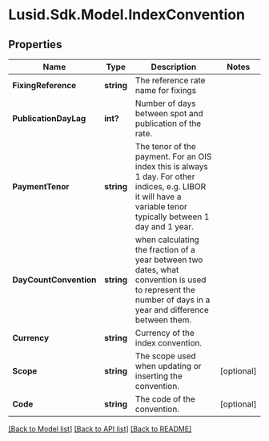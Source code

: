 
# Lusid.Sdk.Model.IndexConvention

## Properties

Name | Type | Description | Notes
------------ | ------------- | ------------- | -------------
**FixingReference** | **string** | The reference rate name for fixings | 
**PublicationDayLag** | **int?** | Number of days between spot and publication of the rate. | 
**PaymentTenor** | **string** | The tenor of the payment. For an OIS index this is always 1 day. For other indices, e.g. LIBOR it will have a variable tenor typically between 1 day and 1 year. | 
**DayCountConvention** | **string** | when calculating the fraction of a year between two dates, what convention is used to represent the number of days in a year              and difference between them. | 
**Currency** | **string** | Currency of the index convention. | 
**Scope** | **string** | The scope used when updating or inserting the convention. | [optional] 
**Code** | **string** | The code of the convention. | [optional] 

[[Back to Model list]](../README.md#documentation-for-models)
[[Back to API list]](../README.md#documentation-for-api-endpoints)
[[Back to README]](../README.md)

